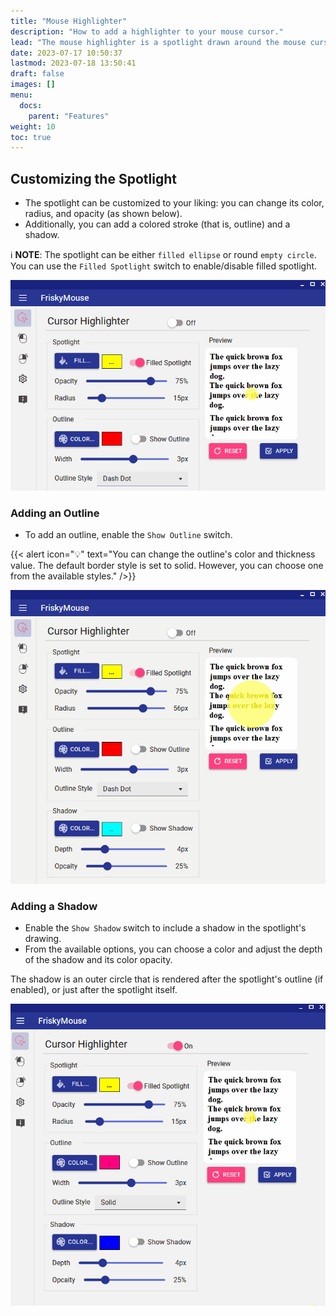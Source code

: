 ```yaml
---
title: "Mouse Highlighter"
description: "How to add a highlighter to your mouse cursor."
lead: "The mouse highlighter is a spotlight drawn around the mouse cursor."
date: 2023-07-17 10:50:37
lastmod: 2023-07-18 13:50:41
draft: false
images: []
menu:
  docs:
    parent: "Features"
weight: 10
toc: true
---
```


## Customizing the Spotlight

- The spotlight can be customized to your liking: you can change its color, radius, and opacity (as shown below).
- Additionally, you can add a colored stroke (that is, outline) and a shadow.

ℹ __NOTE__: The spotlight can be either `filled ellipse` or round `empty circle`. You can use the `Filled Spotlight` switch to enable/disable filled spotlight.

![Alt Customizing the spotlight](/images/docs/highlighter.gif)

### Adding an Outline

- To add an outline, enable the `Show Outline` switch.

{{< alert icon="💡" text="You can change the outline's color and thickness value. The default border style is set to solid. However, you can choose one from the available styles." />}}

![Alt Adding an outline](/images/docs/highlighter-outline.gif)

### Adding a Shadow

- Enable the `Show Shadow` switch to include a shadow in the spotlight's drawing.
- From the available options, you can choose a color and adjust the depth of the shadow and its color opacity.
  
The shadow is an outer circle that is rendered after the spotlight's outline (if enabled), or just after the spotlight itself.

![Alt Adding a shadow](/images/docs/highlighter-shadow.gif)
